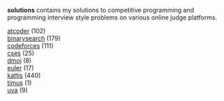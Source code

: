 **solutions** contains my solutions to competitive programming and programming
interview style problems on various online judge platforms.

[atcoder](https://github.com/terror/solutions/blob/master/atcoder) (102)<br/>
[binarysearch](https://github.com/terror/solutions/blob/master/binarysearch) (179)<br/>
[codeforces](https://github.com/terror/solutions/blob/master/codeforces) (111)<br/>
[cses](https://github.com/terror/solutions/blob/master/cses) (25)<br/>
[dmoj](https://github.com/terror/solutions/blob/master/dmoj) (8)<br/>
[euler](https://github.com/terror/solutions/blob/master/euler) (17)<br/>
[kattis](https://github.com/terror/solutions/blob/master/kattis) (440)<br/>
[timus](https://github.com/terror/solutions/blob/master/timus) (1)<br/>
[uva](https://github.com/terror/solutions/blob/master/uva) (9)<br/>
